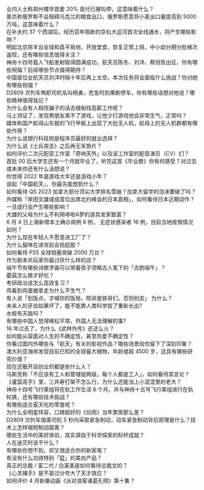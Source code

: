 业内人士称郑州楼市首套  20% 首付已被叫停，这意味着什么？  
普京称俄罗斯不会阻碍乌克兰的粮食出口，俄罗斯愿意将小麦出口量提高到 5000 万吨，这意味着什么？  
在补水约 37 个西湖后，经历百年阻断的京杭大运河首次全线通水，将产生哪些影响？  
明起北京除丰台全域和昌平局地，开放堂食，恢复正常上班，中小幼分期分批梯次返校，还有哪些信息值得关注？  
神舟十四号载人飞船发射取得圆满成功，航天员陈冬、刘洋、蔡旭哲出征，你有哪些祝福？后续哪些节点值得期待？  
中国首位女航天员刘洋时隔十年后再上太空，本次任务将会面临什么挑战？你对她有哪些祝福？  
D2809 次列车殉职司机名叫杨勇，危急时刻果断停车，你有哪些话想对他说？哪些精神值得铭记？  
为什么会有人相信骗子的话去缅甸找高薪工作呢？  
马上领证了，发现男朋友离不了游戏，让他少打游戏他会非常生气，正常吗？  
媒体称国产航母山东舰的飞行甲板上出现了大批无人机，航母上的无人机群都有哪些作用？  
为什么说银行科技岗是程序员最好的就业选择？  
为什么说《士兵突击》之后再无军旅片？  
如何评价二次元配音工作室「奇响天外」以及该工作室的配音演员（CV）们？  
首批 00 后大学生还有一个月就毕业了，听完这首《毕业歌》你有何感受？对过去或未来你还有什么话想说？  
你觉得 2022 年是游戏大年还是游戏小年？  
说起「中国航天」，你最先能想到什么？  
如何看待 QS 2023 加拿大部分顶尖大学排名雪崩？加拿大留学的泡沫要破了吗？  
外媒称「岸田文雄或成首位出席北约峰会的日本首相」，如何看待日本近期动作？一旦成行会产生哪些影响？  
大雄的父母为什么不利用哆啦A梦的道具发家致富？  
6 月 4 日上海新增本土确诊病例 6 例， 无症状感染者 16 例，目前当地疫情情况如何？  
为什么现在年轻人不愿意进工厂了？  
为什么猫咪在进攻前会扭屁股？  
如何看待 PS5 全球销量突破 2000 万台？  
作为剧本杀玩家你最讨厌什么样的店？  
端午节有哪些诗歌字画可以带着孩子领略古人笔下的「古韵端午」？  
蘑菇怎么做才好吃？  
考研政治该怎么高效复习？  
鸡看到鸡蛋被拿走为什么不生气？  
有人说「到饭点，才喊你的饭局，除非是铁哥们，否则别去」 为什么？  
未来人的牙齿如果坏了，能不能靠人类科学拔了重新长出?  
水蛭有天敌吗？  
有哪些中国人觉得稀松平常，外国人无法理解的事?  
16 年过去了，为什么《武林外传》还这么火？  
如何能从容面对人生的不确定性，甚至热爱不确定性？  
你看过国内外哪些与「航天」有关的影视作品？哪些场景给你留下了深刻印象？  
澳大利亚海岸发现目前已知的全球最大植物，年龄或超 4500 岁，这具有哪些研究价值？  
现在还敢开店创业的都是些什么人？  
马斯克称「不应该有工人和管理层两级，每个人都是工人」，如何看待其言论？  
《灌篮高手》里，三井寿打架不怎么行，为什么还能当上小混混里的老大？  
神舟十四号飞行乘组将在轨工作生活 6 个月，并与神舟十五号飞行乘组进行在轨轮换，还有哪些技术挑战？  
有哪些适合夏天吃的零食呢？  
为什么全明星阵容，口碑超好的《剑雨》当年票房那么差？  
D2809 次列车值乘司机 5 秒内采取紧急制动，动车紧急制动背后原理是什么？技术上怎样缩短制动距离？  
哪些生活中的美好体验，其实源自于科学探索的标杆成就？  
人在迷茫时该干什么？  
有哪些你想不到，却又很适合你的新家电？  
有没有什么功效特别「猛」的美白产品？  
真正的总裁 / 富二代 / 白富美是如何看待总裁文的？  
《心灵捕手》是不是过分夸大了天才效应？  
如何评价 4 月新番动画《派对浪客诸葛孔明》第十集？  
